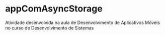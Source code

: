 # appComAsyncStorage
Atividade desenvolvida na aula de Desenvolvimento de Aplicativos Móveis no curso de Desenvolvimento de Sistemas

